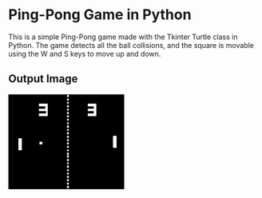<!DOCTYPE html>
<html>
<head>
	<title>Ping-Pong Game in Python</title>
</head>
<body>
	<h1>Ping-Pong Game in Python</h1>
	<p>This is a simple Ping-Pong game made with the Tkinter Turtle class in Python. The game detects all the ball collisions, and the square is movable using the W and S keys to move up and down.</p>
	<h2>Output Image</h2>
	<img src="ping_pong_game_output.png" alt="Ping-Pong Game Output Image">
</body>
</html>

